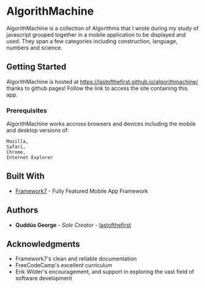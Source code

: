 # AlgorithMachine

AlgorithMachine is a collection of Algorithms that I wrote during my study of javascript grouped together in a mobile application to be displayed and used. They span a few categories including construction, language, numbers and science.

## Getting Started

AlgorithMachine is hosted at https://lastofthefirst.github.io/algorithmachine/ thanks to github pages! Follow the link to access the site containing this app.

### Prerequisites

AlgorithMachine works accross browsers and devices including the mobile and desktop versions of:

```
Mozilla,
Safari,
Chrome,
Internet Explorer
```

## Built With

* [Framework7](https://framework7.io) - Fully Featured Mobile App Framework

## Authors

* **Quddús George** - *Sole Creator* - [lastofthefirst](https://github.com/Lastofthefirst)

## Acknowledgments

* Framework7's clean and reliable documentation
* FreeCodeCamp's excellent curriculum
* Erik Wilder's encouragement, and support in exploring the vast field of software development

